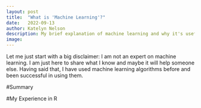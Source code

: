 ```yaml
---
layout: post
title:  "What is 'Machine Learning'?"
date:   2022-09-13
author: Katelyn Nelson
description: My brief explanation of machine learning and why it's useful
image: 
---
```


Let me just start with a big disclaimer: I am not an expert on machine learning. I am just here to share what I know and maybe it will help someone else. Having said that, I have used machine learning algorithms before and been successful in using them.

#Summary

#My Experience in R
